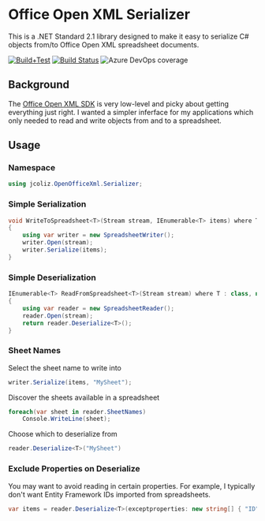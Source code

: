 # Office Open XML Serializer

This is a .NET Standard 2.1 library designed to make it easy to serialize C# objects from/to Office Open XML spreadsheet documents.

[![Build+Test](https://github.com/jcoliz/OfficeOpenXMLEasy/actions/workflows/dotnet.yml/badge.svg)](https://github.com/jcoliz/OfficeOpenXMLEasy/actions/workflows/dotnet.yml)
[![Build Status](https://jcoliz.visualstudio.com/OfficeOpenXMLEasy/_apis/build/status/jcoliz.OfficeOpenXMLEasy?branchName=main)](https://jcoliz.visualstudio.com/OfficeOpenXMLEasy/_build/latest?definitionId=23&branchName=main) 
![Azure DevOps coverage](https://img.shields.io/azure-devops/coverage/jcoliz/OfficeOpenXMLEasy/23)

## Background

The [Office Open XML SDK](https://github.com/OfficeDev/Open-XML-SDK) is very low-level and picky about getting everything just right. 
I wanted a simpler inferface for my applications which only needed to read and write objects from and to a spreadsheet.

## Usage

### Namespace

```c#
using jcoliz.OpenOfficeXml.Serializer;
```

### Simple Serialization

```c#
void WriteToSpreadsheet<T>(Stream stream, IEnumerable<T> items) where T: class
{
    using var writer = new SpreadsheetWriter();
    writer.Open(stream);
    writer.Serialize(items);
}
```

### Simple Deserialization

```c#
IEnumerable<T> ReadFromSpreadsheet<T>(Stream stream) where T : class, new()
{
    using var reader = new SpreadsheetReader();
    reader.Open(stream);
    return reader.Deserialize<T>();
}
```

### Sheet Names

Select the sheet name to write into

```c#
writer.Serialize(items, "MySheet");
```

Discover the sheets available in a spreadsheet

```c#
foreach(var sheet in reader.SheetNames)
    Console.WriteLine(sheet);
```

Choose which to deserialize from

```c#
reader.Deserialize<T>("MySheet")
```

### Exclude Properties on Deserialize

You may want to avoid reading in certain properties. For example, I typically don't want Entity Framework IDs
imported from spreadsheets.

```c#
var items = reader.Deserialize<T>(exceptproperties: new string[] { "ID" });
```